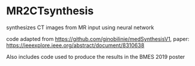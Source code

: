 # MR2CTsynthesis
synthesizes CT images from MR input using neural network

code adapted from 
https://github.com/ginobilinie/medSynthesisV1, paper: https://ieeexplore.ieee.org/abstract/document/8310638

Also includes code used to produce the results in the BMES 2019 poster

